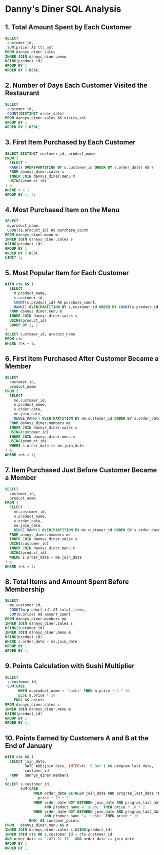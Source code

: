 
# Danny's Diner SQL Analysis

## 1. Total Amount Spent by Each Customer

```sql
SELECT 
 customer_id,
 SUM(price) AS ttl_amt
FROM dannys_diner.sales
INNER JOIN dannys_diner.menu
USING(product_id)
GROUP BY 1
ORDER BY 2 DESC;
```

## 2. Number of Days Each Customer Visited the Restaurant

```sql
SELECT
 customer_id,
 COUNT(DISTINCT order_date)
FROM dannys_diner.sales AS visits_cnt
GROUP BY 1
ORDER BY 2 DESC;
```

## 3. First Item Purchased by Each Customer

```sql
SELECT DISTINCT customer_id, product_name
FROM (
  SELECT *,
  RANK() OVER(PARTITION BY s.customer_id ORDER BY s.order_date) AS r
  FROM dannys_diner.sales s
  INNER JOIN dannys_diner.menu m
  USING(product_id)
) a
WHERE r = 1
GROUP BY 1, 2;
```

## 4. Most Purchased Item on the Menu

```sql
SELECT
 m.product_name,
 COUNT(s.product_id) AS purchase_count
FROM dannys_diner.menu m
INNER JOIN dannys_diner.sales s
USING(product_id)
GROUP BY 1
ORDER BY 2 DESC
LIMIT 1;
```

## 5. Most Popular Item for Each Customer

```sql
WITH cte AS (
  SELECT
    m.product_name,
    s.customer_id,
    COUNT(s.product_id) AS purchase_count,
    RANK() OVER(PARTITION BY s.customer_id ORDER BY COUNT(s.product_id) DESC) AS rnk
  FROM dannys_diner.menu m
  INNER JOIN dannys_diner.sales s
  USING(product_id)
  GROUP BY 1, 2
)
SELECT customer_id, product_name
FROM cte
WHERE rnk = 1;
```

## 6. First Item Purchased After Customer Became a Member

```sql
SELECT
  customer_id,
  product_name
FROM (
  SELECT
    me.customer_id,
    m.product_name,
    s.order_date,
    me.join_date,
    DENSE_RANK() OVER(PARTITION BY me.customer_id ORDER BY s.order_date) rnk
  FROM dannys_diner.members me
  INNER JOIN dannys_diner.sales s
  USING(customer_id)
  INNER JOIN dannys_diner.menu m
  USING(product_id)
  WHERE s.order_date >= me.join_date
) a
WHERE rnk = 1;
```

## 7. Item Purchased Just Before Customer Became a Member

```sql
SELECT
  customer_id,
  product_name
FROM (
  SELECT
    me.customer_id,
    m.product_name,
    s.order_date,
    me.join_date,
    DENSE_RANK() OVER(PARTITION BY me.customer_id ORDER BY s.order_date) rnk
  FROM dannys_diner.members me
  INNER JOIN dannys_diner.sales s
  USING(customer_id)
  INNER JOIN dannys_diner.menu m
  USING(product_id)
  WHERE s.order_date < me.join_date
) a
WHERE rnk = 1;
```

## 8. Total Items and Amount Spent Before Membership

```sql
SELECT
  me.customer_id,
  COUNT(m.product_id) AS total_items,
  SUM(m.price) AS amount_spent
FROM dannys_diner.members me
INNER JOIN dannys_diner.sales s
USING(customer_id)
INNER JOIN dannys_diner.menu m
USING(product_id)
WHERE s.order_date < me.join_date
GROUP BY 1
ORDER BY 1;
```

## 9. Points Calculation with Sushi Multiplier

```sql
SELECT
 s.customer_id,
 SUM(CASE
      WHEN m.product_name = 'sushi' THEN m.price * 2 * 10
      ELSE m.price * 10
    END) AS points
FROM dannys_diner.sales s
INNER JOIN dannys_diner.menu m
USING(product_id)
GROUP BY 1
ORDER BY 1;
```

## 10. Points Earned by Customers A and B at the End of January

```sql
WITH cte AS (
  SELECT join_date,
         DATE_ADD(join_date, INTERVAL '6 DAY') AS program_last_date,
         customer_id
  FROM   dannys_diner.members
)
SELECT s.customer_id,
       SUM(CASE
             WHEN order_date BETWEEN join_date AND program_last_date THEN
               price * 10 * 2
             WHEN order_date NOT BETWEEN join_date AND program_last_date
                  AND product_name = 'sushi' THEN price * 10 * 2
             WHEN order_date NOT BETWEEN join_date AND program_last_date
                  AND product_name != 'sushi' THEN price * 10
           END) AS customer_points
FROM   dannys_diner.menu AS m
INNER JOIN dannys_diner.sales s USING(product_id)
INNER JOIN cte ON s.customer_id = cte.customer_id
AND order_date <= '2021-01-31'  AND order_date >= join_date
GROUP BY 1
ORDER BY 1;
```
